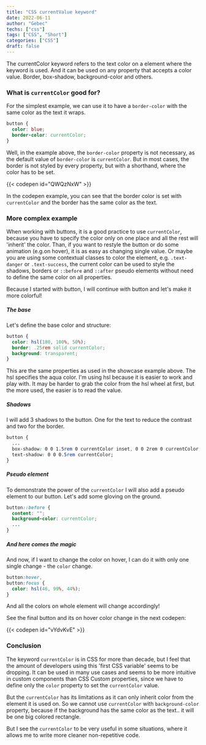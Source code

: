 ```yaml
---
title: "CSS currentValue keyword"
date: 2022-06-11
author: "Gebec"
techs: ["css"]
tags: ["CSS", "Short"]
categories: ["CSS"]
draft: false
---
```


The currentColor keyword refers to the text color on a element where the keyword is used. And it can be used on any property that accepts a color value. Border, box-shadow, background-color and others.

### What is `currentColor` good for?
For the simplest example, we can use it to have a `border-color` with the same color as the text it wraps.
```css
button {
  color: blue;
  border-color: currentColor;
}
```

Well, in the example above, the `border-color` property is not necessary, as the default value of `border-color` is `currentColor`. But in most cases, the border is not styled by every property, but with a shorthand, where the color has to be set.

{{< codepen id="QWQzNxW" >}}

In the codepen example, you can see that the border color is set with `currentColor` and the border has the same color as the text.

### More complex example
When working with buttons, it is a good practice to use `currentColor`, because you have to specify the color only on one place and all the rest will 'inherit' the color.
Than, if you want to restyle the button or do some animation (e.g.on hover), it is as easy as changing single value. Or maybe you are using some contextual classes to color the element, e.g. `.text-danger` or `.text-success`, the current color can be used to style the shadows, borders or `::before` and `::after` pseudo elements without need to define the same color on all properties.

Because I started with button, I will continue with button and let's make it more colorful!

##### The base
Let's define the base color and structure:
```css
button {
  color: hsl(180, 100%, 50%);
  border: .25rem solid currentColor;
  background: transparent;
}
```

This are the same properties as used in the showcase example above. The hsl specifies the aqua color. I'm using hsl because it is easier to work and play with. It may be harder to grab the color from the hsl wheel at first, but the more used, the easier is to read the value.

##### Shadows
I will add 3 shadows to the button. One for the text to reduce the contrast and two for the border.

```css
button {
  ...
  box-shadow: 0 0 1.5rem 0 currentColor inset, 0 0 2rem 0 currentColor;
  text-shadow: 0 0 0.5rem currentColor;
}
```

##### Pseudo element
To demonstrate the power of the `currentColor` I will also add a pseudo element to our button. Let's add some gloving on the ground.
```css
button::before {
  content: "";
  background-color: currentColor;
  ...
}
```

##### And here comes the magic
And now, if I want to change the color on hover, I can do it with only one single change - the `color` change.
```css
button:hover,
button:focus {
  color: hsl(46, 99%, 44%);
}
```
And all the colors on whole element will change accordingly!

See the final button and its on hover color change in the next codepen:

{{< codepen id="vYdvKvE" >}}

### Conclusion
The keyword `currentColor` is in CSS for more than decade, but I feel that the amount of developers using this 'first CSS variable' seems to be dropping. It can be used in many use cases and seems to be more intuitive in custom components than CSS Custom properties, since we have to define only the `color` property to set the `currentColor` value.

But the `currentColor` has its limitations as it can only inherit color from the element it is used on. So we cannot use `currentColor` with `background-color` property, because if the background has the same color as the text.. it will be one big colored rectangle.

But I see the `currentColor` to be very useful in some situations, where it allows me to write more cleaner non-repetitive code.
